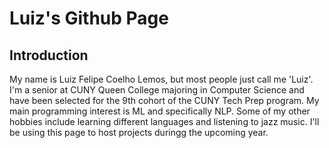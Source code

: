 # Luiz's Github Page
## Introduction
My name is Luiz Felipe Coelho Lemos, but most people just call me 'Luiz'. I'm a senior at CUNY Queen College majoring in Computer Science and have been selected for the 9th cohort of the CUNY Tech Prep program. My main programming interest is ML and specifically NLP. Some of my other hobbies include learning different languages and listening to jazz music. I'll be using this page to host projects duringg the upcoming year.
